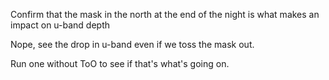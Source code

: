 Confirm that the mask in the north at the end of the night is what makes an impact on u-band depth

Nope, see the drop in u-band even if we toss the mask out. 


Run one without ToO to see if that's what's going on.
